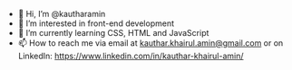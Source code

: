 - 👋 Hi, I’m @kautharamin
- 👀 I’m interested in front-end development
- 🌱 I’m currently learning CSS, HTML and JavaScript
- 📫 How to reach me via email at kauthar.khairul.amin@gmail.com or on LinkedIn: https://www.linkedin.com/in/kauthar-khairul-amin/
